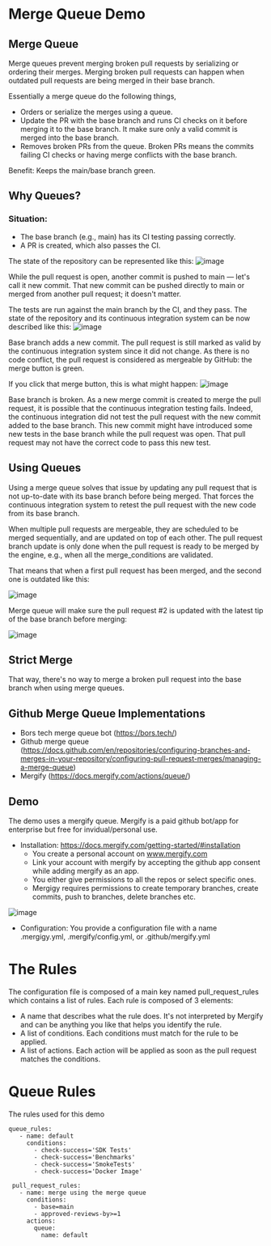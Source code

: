# Merge Queue Demo

## Merge Queue

Merge queues prevent merging broken pull requests by serializing or ordering their merges. Merging broken pull requests can happen when outdated pull requests are being merged in their base branch. 

Essentially a merge queue do the following things,
 - Orders or serialize the merges using a queue.
 - Update the PR with the base branch and runs CI checks on it before merging it to the base branch. It make sure only a valid commit is merged into      the base branch.
 - Removes broken PRs from the queue. Broken PRs means the commits failing CI checks or having merge conflicts with the base branch.

Benefit:
Keeps the main/base branch green.

## Why Queues?

### Situation:
- The base branch (e.g., main) has its CI testing passing correctly.
- A PR is created, which also passes the CI.

The state of the repository can be represented like this:
![image](https://user-images.githubusercontent.com/59575775/213455560-a0a5d37d-deff-48af-9f2f-d9d42b342a1b.png)

While the pull request is open, another commit is pushed to main — let's call it new commit. That new commit can be pushed directly to main or merged from another pull request; it doesn't matter.

The tests are run against the main branch by the CI, and they pass. The state of the repository and its continuous integration system can be now described like this:
![image](https://user-images.githubusercontent.com/59575775/213455909-442b4af7-8cc8-455c-b3a6-8a9689b142bd.png)

Base branch adds a new commit. The pull request is still marked as valid by the continuous integration system since it did not change. As there is no code conflict, the pull request is considered as mergeable by GitHub: the merge button is green.

If you click that merge button, this is what might happen:
![image](https://user-images.githubusercontent.com/59575775/213456170-5f2271c0-dd43-43ba-aca6-4d9f0caf0d92.png)

Base branch is broken. As a new merge commit is created to merge the pull request, it is possible that the continuous integration testing fails. Indeed, the continuous integration did not test the pull request with the new commit added to the base branch. This new commit might have introduced some new tests in the base branch while the pull request was open. That pull request may not have the correct code to pass this new test.


## Using Queues

Using a merge queue solves that issue by updating any pull request that is not up-to-date with its base branch before being merged. That forces the continuous integration system to retest the pull request with the new code from its base branch.

When multiple pull requests are mergeable, they are scheduled to be merged sequentially, and are updated on top of each other. The pull request branch update is only done when the pull request is ready to be merged by the engine, e.g., when all the merge_conditions are validated.

That means that when a first pull request has been merged, and the second one is outdated like this:

![image](https://user-images.githubusercontent.com/59575775/213458215-9fb5367c-94ea-473c-842a-61fb3fdbf1f8.png)


Merge queue will make sure the pull request #2 is updated with the latest tip of the base branch before merging:

![image](https://user-images.githubusercontent.com/59575775/213458359-6107ffcc-71c4-4a6a-9cf1-28da35641b14.png)


## Strict Merge
That way, there's no way to merge a broken pull request into the base branch when using merge queues.

## Github Merge Queue Implementations
- Bors tech merge queue bot (https://bors.tech/)
- Github merge queue (https://docs.github.com/en/repositories/configuring-branches-and-merges-in-your-repository/configuring-pull-request-merges/managing-a-merge-queue)
- Mergify (https://docs.mergify.com/actions/queue/)

## Demo
The demo uses a mergify queue. Mergify is a paid github bot/app for enterprise but free for invidual/personal use.
- Installation: https://docs.mergify.com/getting-started/#installation
  - You create a personal account on www.mergify.com
  - Link your account with mergify by accepting the github app consent while adding mergify as an app.
  - You either give permissions to all the repos or select specific ones.
  - Mergigy requires permissions to create temporary branches, create commits, push to branches, delete branches etc.

![image](https://user-images.githubusercontent.com/59575775/213461070-c1ac3d3a-625c-4feb-b8c6-32aaa104e32b.png)

- Configuration: You provide a configuration file with a name .mergigy.yml, .mergify/config.yml, or .github/mergify.yml

# The Rules

The configuration file is composed of a main key named pull_request_rules which contains a list of rules.
Each rule is composed of 3 elements:
- A name that describes what the rule does. It's not interpreted by Mergify and can be anything you like that helps you identify the rule.
- A list of conditions. Each conditions must match for the rule to be applied.
- A list of actions. Each action will be applied as soon as the pull request matches the conditions.

# Queue Rules
The rules used for this demo
```
queue_rules:
   - name: default
     conditions:
       - check-success='SDK Tests'
       - check-success='Benchmarks'
       - check-success='SmokeTests'
       - check-success='Docker Image'

 pull_request_rules:
   - name: merge using the merge queue
     conditions:
       - base=main
       - approved-reviews-by>=1
     actions:
       queue:
         name: default
```
